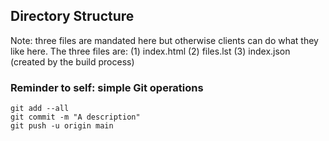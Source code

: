 
## Directory Structure

Note: three files are mandated here but otherwise clients can do what
      they like here. The three files are:
(1) index.html
(2) files.lst
(3) index.json (created by the build process)


### Reminder to self: simple Git operations

~~~
git add --all
git commit -m "A description"
git push -u origin main
~~~